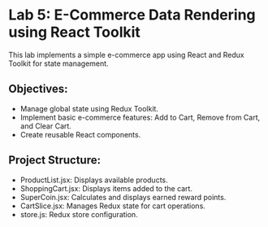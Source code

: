 # Lab 5: E-Commerce Data Rendering using React Toolkit

This lab implements a simple e-commerce app using React and Redux Toolkit for state management.

## Objectives:
- Manage global state using Redux Toolkit.
- Implement basic e-commerce features: Add to Cart, Remove from Cart, and Clear Cart.
- Create reusable React components.

## Project Structure:
- ProductList.jsx: Displays available products.
- ShoppingCart.jsx: Displays items added to the cart.
- SuperCoin.jsx: Calculates and displays earned reward points.
- CartSlice.jsx: Manages Redux state for cart operations.
- store.js: Redux store configuration.